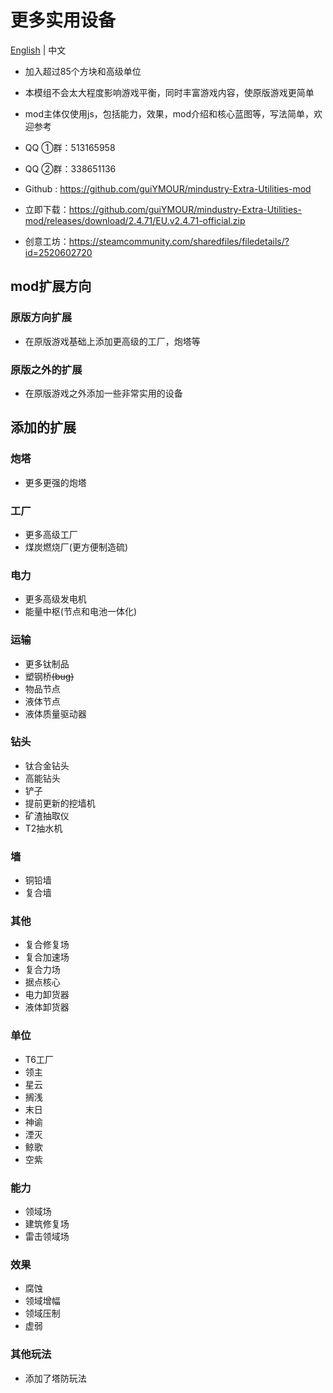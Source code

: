 # 更多实用设备

[English](README.md) | 中文

- 加入超过85个方块和高级单位

- 本模组不会太大程度影响游戏平衡，同时丰富游戏内容，使原版游戏更简单

- mod主体仅使用js，包括能力，效果，mod介绍和核心蓝图等，写法简单，欢迎参考


- QQ ①群：513165958
- QQ ②群：338651136
- Github : https://github.com/guiYMOUR/mindustry-Extra-Utilities-mod
- 立即下载：https://github.com/guiYMOUR/mindustry-Extra-Utilities-mod/releases/download/2.4.71/EU.v2.4.71-official.zip
- 创意工坊：https://steamcommunity.com/sharedfiles/filedetails/?id=2520602720

## mod扩展方向

### 原版方向扩展
- 在原版游戏基础上添加更高级的工厂，炮塔等

### 原版之外的扩展
- 在原版游戏之外添加一些非常实用的设备

## 添加的扩展

### 炮塔
- 更多更强的炮塔

### 工厂
- 更多高级工厂
- 煤炭燃烧厂(更方便制造硫)

### 电力
- 更多高级发电机
- 能量中枢(节点和电池一体化)

### 运输
- 更多钛制品
- 塑钢桥<strike>(bug)</strike>
- 物品节点
- 液体节点
- 液体质量驱动器

### 钻头
- 钛合金钻头
- 高能钻头
- 铲子
- 提前更新的挖墙机
- 矿渣抽取仪
- T2抽水机

### 墙
- 铜铅墙
- 复合墙

### 其他
- 复合修复场
- 复合加速场
- 复合力场
- 据点核心
- 电力卸货器
- 液体卸货器

### 单位
- T6工厂
- 领主
- 星云
- 搁浅
- 末日
- 神谕
- 湮灭
- 鲸歌
- 空紫

### 能力
- 领域场
- 建筑修复场
- 雷击领域场

### 效果
- 腐蚀
- 领域增幅
- 领域压制
- 虚弱

### 其他玩法
- 添加了塔防玩法
